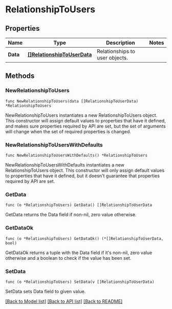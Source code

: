 # RelationshipToUsers

## Properties

Name | Type | Description | Notes
---- | ---- | ----------- | ------
**Data** | [**[]RelationshipToUserData**](RelationshipToUserData.md) | Relationships to user objects. | 

## Methods

### NewRelationshipToUsers

`func NewRelationshipToUsers(data []RelationshipToUserData) *RelationshipToUsers`

NewRelationshipToUsers instantiates a new RelationshipToUsers object.
This constructor will assign default values to properties that have it defined,
and makes sure properties required by API are set, but the set of arguments
will change when the set of required properties is changed.

### NewRelationshipToUsersWithDefaults

`func NewRelationshipToUsersWithDefaults() *RelationshipToUsers`

NewRelationshipToUsersWithDefaults instantiates a new RelationshipToUsers object.
This constructor will only assign default values to properties that have it defined,
but it doesn't guarantee that properties required by API are set.

### GetData

`func (o *RelationshipToUsers) GetData() []RelationshipToUserData`

GetData returns the Data field if non-nil, zero value otherwise.

### GetDataOk

`func (o *RelationshipToUsers) GetDataOk() (*[]RelationshipToUserData, bool)`

GetDataOk returns a tuple with the Data field if it's non-nil, zero value otherwise
and a boolean to check if the value has been set.

### SetData

`func (o *RelationshipToUsers) SetData(v []RelationshipToUserData)`

SetData sets Data field to given value.



[[Back to Model list]](../README.md#documentation-for-models) [[Back to API list]](../README.md#documentation-for-api-endpoints) [[Back to README]](../README.md)



